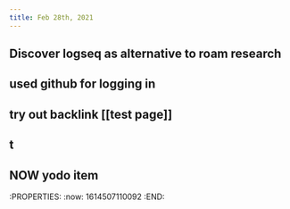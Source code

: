 ```yaml
---
title: Feb 28th, 2021
---
```


## Discover logseq as alternative to roam research
## used github for logging in
## try out backlink [[test page]]
## t
## NOW yodo item
:PROPERTIES:
:now: 1614507110092
:END:
##
